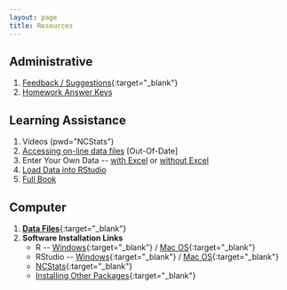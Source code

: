 ```yaml
---
layout: page
title: Resources
---
```


## Administrative
1. [Feedback / Suggestions](https://www.suggestionox.com/r/W16-207){:target="_blank"}
1. [Homework Answer Keys](homework-keys)

## Learning Assistance
1. Videos (pwd="NCStats")
  1. [Accessing on-line data files](https://vimeo.com/user45324800/ncstats-preparedatawebpage) [Out-Of-Date]
  1. Enter Your Own Data -- [with Excel](https://vimeo.com/user45324800/ncstats-preparedataexcel) or [without Excel](https://vimeo.com/user45324800/ncstats-preparedatatextfile)
  1. [Load Data into RStudio](https://vimeo.com/user45324800/ncstats-loadcsvrstudio)
1. [Full Book](../book/Biometry_noPrint.PDF)

## Computer
1. [**Data Files**](data_207){:target="_blank"}
1. **Software Installation Links**
    * R -- [Windows](http://derekogle.com/IFAR/supplements/installations/InstallRWin.html){:target="_blank"} / [Mac OS](http://derekogle.com/IFAR/supplements/installations/InstallRMac.html){:target="_blank"}
    * RStudio -- [Windows](http://derekogle.com/IFAR/supplements/installations/InstallRStudioWin.html){:target="_blank"} / [Mac OS](http://derekogle.com/IFAR/supplements/installations/InstallRStudioMac.html){:target="_blank"}
    * [NCStats](https://github.com/droglenc/NCStats#installation){:target="_blank"}
    * [Installing Other Packages](http://derekogle.com/IFAR/supplements/installations/InstallPackagesRStudio.html){:target="_blank"}
